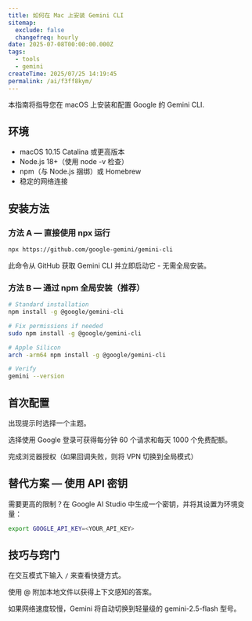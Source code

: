 ```yaml
---
title: 如何在 Mac 上安装 Gemini CLI
sitemap:
  exclude: false
  changefreq: hourly
date: 2025-07-08T00:00:00.000Z
tags:
  - tools
  - gemini
createTime: 2025/07/25 14:19:45
permalink: /ai/f3ff8kym/
---
```


本指南将指导您在 macOS 上安装和配置 Google 的 Gemini CLI.

## 环境

- macOS 10.15 Catalina 或更高版本
- Node.js 18+（使用 node -v 检查） 
- npm（与 Node.js 捆绑）或 Homebrew
- 稳定的网络连接

## 安装方法

### 方法 A — 直接使用 npx 运行

```sh
npx https://github.com/google-gemini/gemini-cli
```

此命令从 GitHub 获取 Gemini CLI 并立即启动它 - 无需全局安装。

### 方法 B — 通过 npm 全局安装（推荐）

```sh
# Standard installation
npm install -g @google/gemini-cli

# Fix permissions if needed
sudo npm install -g @google/gemini-cli

# Apple Silicon
arch -arm64 npm install -g @google/gemini-cli

# Verify
gemini --version
```

## 首次配置

出现提示时选择一个主题。

选择使用 Google 登录可获得每分钟 60 个请求和每天 1000 个免费配额。

完成浏览器授权（如果回调失败，则将 VPN 切换到全局模式）


## 替代方案 — 使用 API 密钥

需要更高的限制？在 Google AI Studio 中生成一个密钥，并将其设置为环境变量：

```sh
export GOOGLE_API_KEY=<YOUR_API_KEY>
```

## 技巧与窍门

在交互模式下输入 `/` 来查看快捷方式。


使用 @ 附加本地文件以获得上下文感知的答案。

如果网络速度较慢，Gemini 将自动切换到轻量级的 gemini-2.5-flash 型号。


